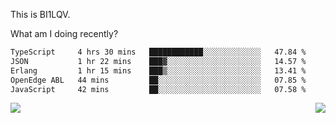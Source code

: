 This is BI1LQV.

What am I doing recently?

<!--START_SECTION:waka-->

```txt
TypeScript     4 hrs 30 mins   ████████████░░░░░░░░░░░░░   47.84 %
JSON           1 hr 22 mins    ███▓░░░░░░░░░░░░░░░░░░░░░   14.57 %
Erlang         1 hr 15 mins    ███▒░░░░░░░░░░░░░░░░░░░░░   13.41 %
OpenEdge ABL   44 mins         ██░░░░░░░░░░░░░░░░░░░░░░░   07.85 %
JavaScript     42 mins         ██░░░░░░░░░░░░░░░░░░░░░░░   07.58 %
```

<!--END_SECTION:waka-->
<img align="right" src="https://github-readme-stats.vercel.app/api?username=bi1lqv&show_icons=true&count_private=true">

<img src="https://metrics.lecoq.io/bi1lqv?template=classic&base.activity=0&base.community=0&base.repositories=0&base.metadata=0&isocalendar=1&base=header%2C%20activity%2C%20community%2C%20repositories%2C%20metadata&base.indepth=false&base.hireable=false&isocalendar=false&isocalendar.duration=full-year&config.timezone=Asia%2FShanghai">
